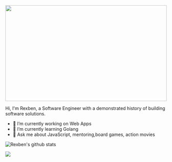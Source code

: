 
<img src="https://i.imgur.com/R3cpQ9R.gif" height="300" width="100%"/>

Hi, I'm Rexben, a Software Engineer with a demonstrated history of building software solutions.

- 🔭 I’m currently working on Web Apps
- 🌱 I’m currently learning Golang 
- 💬 Ask me about JavaScript, mentoring,board games, action movies

![Rexben's github stats](https://github-readme-stats.vercel.app/api?username=rexben001&count_private=true&show_icons=true&theme=dracula)

<a href="https://twitter.com/rexben001"><img src="https://img.shields.io/twitter/follow/rexben001?style=flat-square&logo=twitter"></a>
